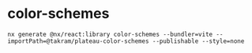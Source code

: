 # color-schemes

```
nx generate @nx/react:library color-schemes --bundler=vite --importPath=@takram/plateau-color-schemes --publishable --style=none
```
